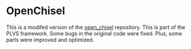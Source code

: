 # OpenChisel

This is a modifed version of the [open_chisel](https://github.com/personalrobotics/OpenChisel) repository. This is part of the PLVS framework. Some bugs in the original code were fixed. Plus, some parts were improved and optimized.
